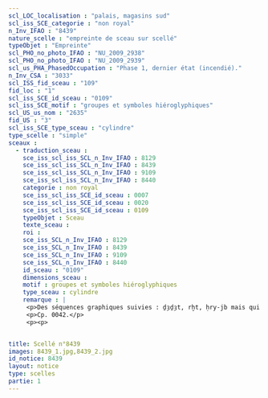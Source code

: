 ```yaml
---
scl_LOC_localisation : "palais, magasins sud"
scl_iss_SCE_categorie : "non royal"
n_Inv_IFAO : "8439"
nature_scelle : "empreinte de sceau sur scellé"
typeObjet : "Empreinte"
scl_PHO_no_photo_IFAO : "NU_2009_2938"
scl_PHO_no_photo_IFAO : "NU_2009_2939"
scl_us_PHA_PhasedOccupation : "Phase 1, dernier état (incendié)."
n_Inv_CSA : "3033"
scl_ISS_fid_sceau : "109"
fid_loc : "1"
scl_iss_SCE_id_sceau : "0109"
scl_iss_SCE_motif : "groupes et symboles hiéroglyphiques"
scl_US_us_nom : "2635"
fid_US : "3"
scl_iss_SCE_type_sceau : "cylindre"
type_scelle : "simple"
sceaux :
  - traduction_sceau : 
    sce_iss_scl_iss_SCL_n_Inv_IFAO : 8129
    sce_iss_scl_iss_SCL_n_Inv_IFAO : 8439
    sce_iss_scl_iss_SCL_n_Inv_IFAO : 9109
    sce_iss_scl_iss_SCL_n_Inv_IFAO : 8440
    categorie : non royal
    sce_iss_scl_iss_SCE_id_sceau : 0007
    sce_iss_scl_iss_SCE_id_sceau : 0020
    sce_iss_scl_iss_SCE_id_sceau : 0109
    typeObjet : Sceau
    texte_sceau : 
    roi : 
    sce_iss_SCL_n_Inv_IFAO : 8129
    sce_iss_SCL_n_Inv_IFAO : 8439
    sce_iss_SCL_n_Inv_IFAO : 9109
    sce_iss_SCL_n_Inv_IFAO : 8440
    id_sceau : "0109"
    dimensions_sceau : 
    motif : groupes et symboles hiéroglyphiques
    type_sceau : cylindre
    remarque : |
     <p>Des séquences graphiques suivies : ḏȝḏȝt, rḫt, ḥry-jb mais qui ne forment pas d'énoncés continus.</p>
     <p>Cp. 0042.</p>
     <p><p>


title: Scellé n°8439
images: 8439_1.jpg,8439_2.jpg
id_notice: 8439
layout: notice
type: scelles
partie: 1
---
```

